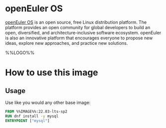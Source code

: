 # openEuler OS

[openEuler OS](https://openeuler.org/en/) is an open source, free Linux distribution platform. The platform provides an open community for global developers to build an open, diversified, and architecture-inclusive software ecosystem. openEuler is also an innovative platform that encourages everyone to propose new ideas, explore new approaches, and practice new solutions.

%%LOGO%%

# How to use this image

## Usage

Use like you would any other base image:

```dockerfile
FROM %%IMAGE%%:22.03-lts-sp2
RUN dnf install -y mysql
ENTRYPOINT ["mysql"]
```

